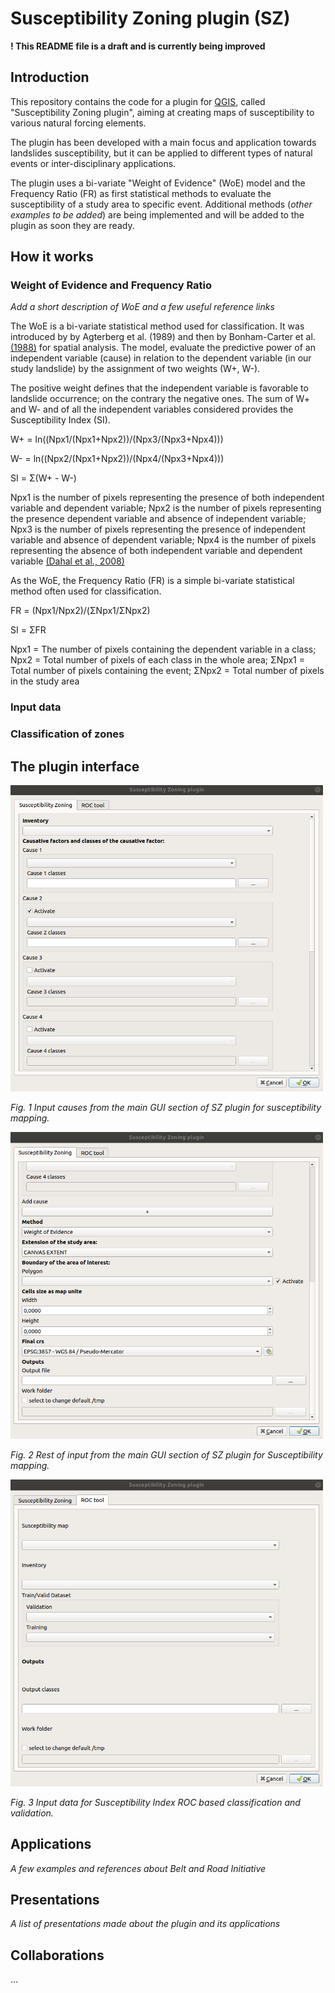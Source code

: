 # Susceptibility Zoning plugin (SZ)

**! This README file is a draft and is currently being improved**

## Introduction

This repository contains the code for a plugin for [QGIS](https://www.qgis.org), called "Susceptibility Zoning plugin", aiming at creating maps of susceptibility to various natural forcing elements.

The plugin has been developed with a main focus and application towards landslides susceptibility, but it can be applied to different types of natural events or inter-disciplinary applications.

The plugin uses a bi-variate "Weight of Evidence" (WoE) model and the Frequency Ratio (FR) as first statistical methods to evaluate the susceptibility of a study area to specific event. Additional methods (_other examples to be added_) are being implemented and will be added to the plugin as soon they are ready.

## How it works


### Weight of Evidence and Frequency Ratio

_Add a short description of WoE and a few useful reference links_

The WoE is a bi-variate statistical method used for classification. It was introduced by by Agterberg et al. (1989) and then by Bonham-Carter et al. [(1988)](https://agupubs.onlinelibrary.wiley.com/doi/abs/10.1029/SC010p0015) for spatial analysis. The model, evaluate the predictive power of an independent variable (cause) in relation to the dependent variable (in our study landslide) by the assignment of two weights (W+, W-).

The positive weight defines that the independent variable is favorable to landslide occurrence; on the contrary the negative ones. The sum of W+ and W- and of all the independent variables considered provides the Susceptibility Index (SI).

W+ = ln((Npx1/(Npx1+Npx2))/(Npx3/(Npx3+Npx4)))

W- = ln((Npx2/(Npx1+Npx2))/(Npx4/(Npx3+Npx4)))

SI = Σ(W+ - W-)

Npx1 is the number of pixels representing the presence of both independent variable and dependent variable; Npx2 is the number of pixels representing the presence dependent variable and absence of independent variable; Npx3 is the number of pixels representing the presence of independent variable and absence of dependent variable; Npx4 is the number of pixels representing the absence of both independent variable and dependent variable [(Dahal et al., 2008)](https://link.springer.com/article/10.1007/s00254-007-0818-3)

As the WoE, the Frequency Ratio (FR) is a simple bi-variate statistical method often used for classification.

FR = (Npx1/Npx2)/(ΣNpx1/ΣNpx2)

SI = ΣFR

Npx1 = The number of pixels containing the dependent variable in a class; Npx2 = Total number of pixels of each class in the whole area;
ΣNpx1 = Total number of pixels containing the event; ΣNpx2 = Total number of pixels in the study area

### Input data

### Classification of zones

## The plugin interface

<img src="https://github.com/CNR-IRPI-Padova/SZ/blob/master/images/Screenshot1.png" width="500">

_Fig. 1 Input causes from the main GUI section of SZ plugin for susceptibility mapping._

<img src="https://github.com/CNR-IRPI-Padova/SZ/blob/master/images/Screenshot2.png" width="500">

_Fig. 2 Rest of input from the main GUI section of SZ plugin for Susceptibility mapping._

<img src="https://github.com/CNR-IRPI-Padova/SZ/blob/master/images/Screenshot3.png" width="500">

_Fig. 3 Input data for Susceptibility Index ROC based classification and validation._

## Applications

_A few examples and references about Belt and Road Initiative_

## Presentations

_A list of presentations made about the plugin and its applications_

## Collaborations

...
